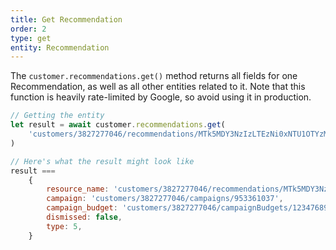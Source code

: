 ```yaml
---
title: Get Recommendation
order: 2
type: get
entity: Recommendation
---
```


The `customer.recommendations.get()` method returns all fields for one Recommendation, as well as all other entities related to it. Note that this function is heavily rate-limited by Google, so avoid using it in production.

```javascript
// Getting the entity
let result = await customer.recommendations.get(
    'customers/3827277046/recommendations/MTk5MDY3NzIzLTEzNi0xNTU1OTYzMjEyNTk5LSs5NTMzNjEwMzc'
)

// Here's what the result might look like
result ===
    {
        resource_name: 'customers/3827277046/recommendations/MTk5MDY3NzIzLTEzNi0xNTU1OTYzMjEyNTk5LSs5NTMzNjEwMzc',
        campaign: 'customers/3827277046/campaigns/953361037',
        campaign_budget: 'customers/3827277046/campaignBudgets/1234768991',
        dismissed: false,
        type: 5,
    }
```
